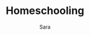 ---
layout: post
title: Homeschooling
author: Sara
section: resources
categories: [resources, sara]
audience: ""
keywords: ""
goals: ""
actions: ""
---